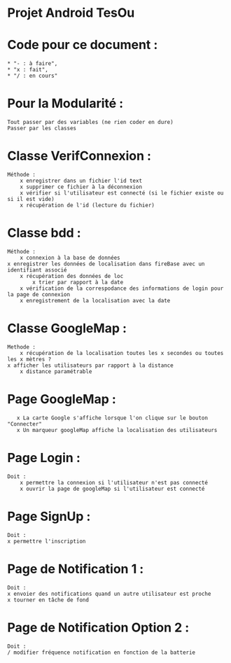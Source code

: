 # Projet Android TesOu

# Code pour ce document :
    * "- : à faire", 
    * "x : fait", 
    * "/ : en cours"


# Pour la Modularité :
    Tout passer par des variables (ne rien coder en dure)
    Passer par les classes


# Classe VerifConnexion : 
    Méthode : 
        x enregistrer dans un fichier l'id text
        x supprimer ce fichier à la déconnexion
        x vérifier si l'utilisateur est connecté (si le fichier existe ou si il est vide)
        x récupération de l'id (lecture du fichier)


# Classe bdd : 
    Méthode : 
        x connexion à la base de données
	x enregistrer les données de localisation dans fireBase avec un identifiant associé
        x récupération des données de loc
            x trier par rapport à la date
        x vérification de la correspodance des informations de login pour la page de connexion
        x enregistrement de la localisation avec la date


# Classe GoogleMap : 
    Methode : 
        x récupération de la localisation toutes les x secondes ou toutes les x mètres ?
	x afficher les utilisateurs par rapport à la distance
		x distance paramétrable


# Page GoogleMap : 
       x La carte Google s'affiche lorsque l'on clique sur le bouton "Connecter"
       x Un marqueur googleMap affiche la localisation des utilisateurs


# Page Login : 
    Doit : 
        x permettre la connexion si l'utilisateur n'est pas connecté
        x ouvrir la page de googleMap si l'utilisateur est connecté


# Page SignUp :
    Doit :
	x permettre l'inscription
	

# Page de Notification 1 :
    Doit :
	x envoier des notifications quand un autre utilisateur est proche
	x tourner en tâche de fond
	
# Page de Notification Option 2 :
    Doit :
	/ modifier fréquence notification en fonction de la batterie
	
